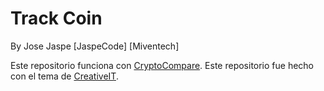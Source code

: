# Track Coin
By Jose Jaspe [JaspeCode] [Miventech]

Este repositorio funciona con  [CryptoCompare](https://min-api.cryptocompare.com).
Este repositorio fue hecho con el tema de [CreativeIT](https://github.com/CreativeIT/material-dashboard-lite).



